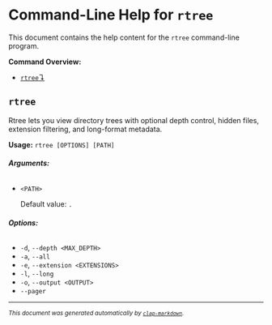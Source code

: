 # Command-Line Help for `rtree`

This document contains the help content for the `rtree` command-line program.

**Command Overview:**

* [`rtree`↴](#rtree)

## `rtree`

Rtree lets you view directory trees with optional depth control, hidden files, extension filtering, and long-format metadata.

**Usage:** `rtree [OPTIONS] [PATH]`

###### **Arguments:**

* `<PATH>`

  Default value: `.`

###### **Options:**

* `-d`, `--depth <MAX_DEPTH>`
* `-a`, `--all`
* `-e`, `--extension <EXTENSIONS>`
* `-l`, `--long`
* `-o`, `--output <OUTPUT>`
* `--pager`



<hr/>

<small><i>
    This document was generated automatically by
    <a href="https://crates.io/crates/clap-markdown"><code>clap-markdown</code></a>.
</i></small>

